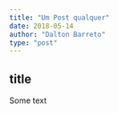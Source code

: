 ```yaml
---
title: "Um Post qualquer"
date: 2018-05-14
author: "Dalton Barreto"
type: "post"
---
```


## title

Some text
